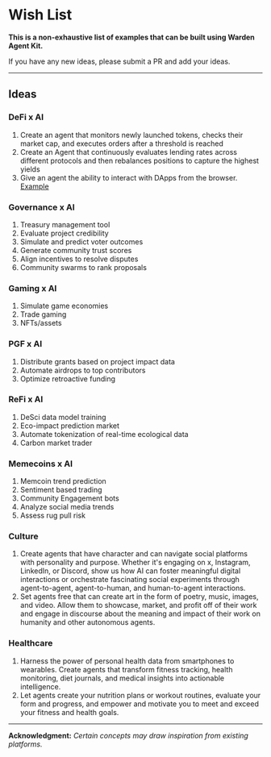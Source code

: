 # Wish List

**This is a non-exhaustive list of examples that can be built using Warden Agent Kit.**

If you have any new ideas, please submit a PR and add your ideas. 

---

## Ideas

### DeFi x AI
1. Create an agent that monitors newly launched tokens, checks their market cap, and executes orders after a threshold is reached
2. Create an Agent that continuously evaluates lending rates across different protocols and then rebalances positions to capture the highest yields 
3. Give an agent the ability to interact with DApps from the browser. [Example](https://github.com/browser-use/browser-use)

### Governance x AI
1. Treasury management tool
2. Evaluate project credibility
3. Simulate and predict voter outcomes
4. Generate community trust scores
5. Align incentives to resolve disputes
6. Community swarms to rank proposals

### Gaming x AI
1. Simulate game economies
2. Trade gaming
3. NFTs/assets

### PGF x AI
1. Distribute grants based on project impact data
2. Automate airdrops to top contributors
3. Optimize retroactive funding

### ReFi x AI
1. DeSci data model training
2. Eco-impact prediction market
3. Automate tokenization of real-time ecological data
4. Carbon market trader

### Memecoins x AI
1. Memcoin trend prediction
2. Sentiment based trading
3. Community Engagement bots
4. Analyze social media trends
5. Assess rug pull risk

### Culture
1. Create agents that have character and can navigate social platforms with personality and purpose. Whether it's engaging on x, Instagram, LinkedIn, or Discord, show us how AI can foster meaningful digital interactions or orchestrate fascinating social experiments through agent-to-agent, agent-to-human, and human-to-agent interactions.
2. Set agents free that can create art in the form of poetry, music, images, and video. Allow them to showcase, market, and profit off of their work and engage in discourse about the meaning and impact of their work on humanity and other autonomous agents.

### Healthcare
1. Harness the power of personal health data from smartphones to wearables. Create agents that transform fitness tracking, health monitoring, diet journals, and medical insights into actionable intelligence.
2. Let agents create your nutrition plans or workout routines, evaluate your form and progress, and empower and motivate you to meet and exceed your fitness and health goals.

---

**Acknowledgment:** *Certain concepts may draw inspiration from existing platforms.*
